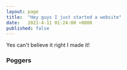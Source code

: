 ```yaml
---
layout: page
title:  "Hey guys I just started a website"
date:   2021-4-11 01:24:00 +0800
published: false
---
```


Yes can't believe it right I made it!

### Poggers

